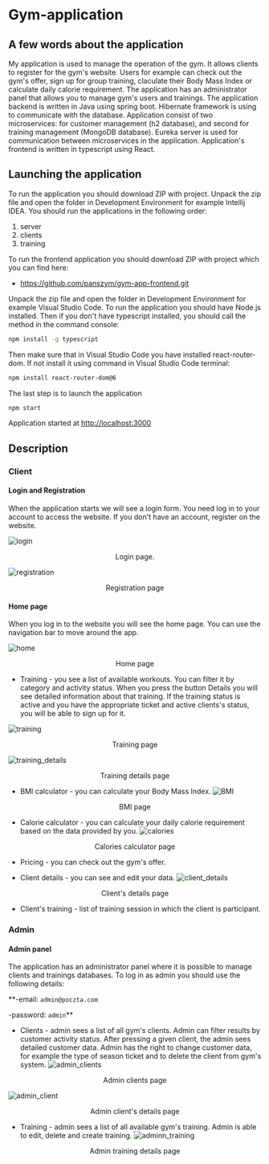 # Gym-application

## A few words about the application

My application is used to manage the operation of the gym. It allows clients to register for the gym's website. Users for example can check out the gym's offer, sign up for group training, claculate their Body Mass Index or calculate daily calorie requirement. The application has an administrator panel that allows you to manage gym's users and trainings. The application backend is written in Java using spring boot. Hibernate framework is using to communicate with the database. Application consist of two microservices: for customer management (h2 database), and second for training management (MongoDB database). Eureka server is used for communication between microservices in the application. Application's frontend is written in typescript using  React.

## Launching the application

To run the application you should download ZIP with project. Unpack the zip file and open the folder in Development Environment for example Intellij IDEA. You should run the applications in the following order:

 1. server
 2. clients
 3. training

To run the frontend application you should download ZIP with project which you can find here: 

 - https://github.com/panszym/gym-app-frontend.git

Unpack the zip file and open the folder in Development Environment for example Visual Studio Code. To run the application you should have Node.js installed. Then if you don't have typescript installed, you should call the method in the command console: 
 ```bash
npm install -g typescript
```
Then make sure that in Visual Studio Code you have installed react-router-dom. If not install it using command in Visual Studio Code terminal: 
 ```bash
npm install react-router-dom@6
```
The last step is to launch the application
  ```bash
npm start
```
Application started at [http://localhost:3000](http://localhost:3000/)

## Description

### Client

#### Login and Registration 

When the application starts we will see a login form. You need log in to your account to access the website. If you don't have an account, register on the website.
 
 ![login](https://github.com/user-attachments/assets/c4eda5a6-719b-4848-931a-639ddeb8534b)
 
<p align="center"> Login page.</p>

![registration](https://github.com/user-attachments/assets/320c3f71-d4db-4a29-ba29-1104edc4fd27)
<p align="center"> Registration page</p>


#### Home page 

When you log in to the website you will see the home page. You can use the navigation bar to move around the app.

![home](https://github.com/user-attachments/assets/8707d7d7-3708-4154-9eff-f8d1968aea15)
<p align="center"> Home page</p>
 

 - Training - you see a list of available workouts. You can filter it by category and activity status. When you press the button Details you will see detailed information about that training. If the training status is active and you have the appropriate ticket and active clients's status, you will be able to sign up for it.

![training](https://github.com/user-attachments/assets/18017018-5a01-4314-8491-55819e857e69)
 <p align="center"> Training page</p>
 
 ![training_details](https://github.com/user-attachments/assets/e09ebdae-8a0c-4b59-b55d-c36bbe09763a)
  <p align="center"> Training details page</p>
  
 - BMI calculator - you can calculate your Body Mass Index.
![BMI](https://github.com/user-attachments/assets/739665cd-2541-4099-806c-9c18ece13641)
 <p align="center"> BMI page</p>
 
 - Calorie calculator - you can calculate your daily calorie requirement based on the data provided by you.
 ![calories](https://github.com/user-attachments/assets/9f45c429-be7b-4a97-8c1c-35d078fe7d3d)
 <p align="center">Calories calculator page</p>
 
 - Pricing - you can check out the gym's offer.
 
 - Client details - you can see and edit your data.
![client_details](https://github.com/user-attachments/assets/bab51433-5a72-44b2-9ba6-1df00bddd965)
 <p align="center">Client's details page</p>
 
 - Client's training - list of training session in which the client is participant.

### Admin

#### Admin panel
The application has an administrator panel where it is possible to manage clients and trainings databases. To log in as admin you should use the following details:

**-email: `admin@poczta.com`

-password: `admin`**

 - Clients - admin sees a list of all gym's clients. Admin can filter results by customer activity status. After pressing a given client, the admin sees detailed customer data. Admin has the right to change customer data, for example the type of season ticket and to delete the client from gym's system.
  ![admin_clients](https://github.com/user-attachments/assets/27f7c271-0a73-4454-8f95-f83734d3604a)
 <p align="center">Admin clients page</p>
 
![admin_client](https://github.com/user-attachments/assets/b059f3d3-9a8f-4ec0-af98-05a228c54da5)
 
 <p align="center">Admin client's details page</p>
 
- Training - admin sees a list of all available gym's training. Admin is able to edit, delete and create training. 
![adminn_training](https://github.com/user-attachments/assets/4fcbdb6c-2bbb-4a42-9f68-3ab8fc7093ce)
<p align="center">Admin training details page</p>

 

